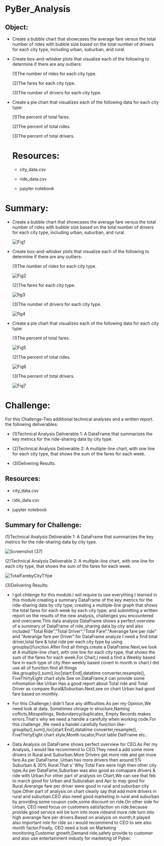 # PyBer_Analysis


## Object:

*  Create a bubble chart that showcases the average fare versus the total number of rides with bubble size based on the total number of drivers for each city type, including urban, suburban, and rural.




* Create box-and-whisker plots that visualize each of the following to determine if there are any outliers:

     (1)The number of rides for each city type.


     (2)The fares for each city type.


     (3)The number of drivers for each city type.



* Create a pie chart that visualizes each of the following data for each city type:


     (1)The percent of total fares.


     (2)The percent of total rides.


     (3)The percent of total drivers.
     
     
     
  # Resources:
  
  * city_data.csv
  
  * ride_data.csv
  
  * jupyter notebook
  
  
 # Summary:
 
 
 *  Create a bubble chart that showcases the average fare versus the total number of rides with bubble size based on the total number of drivers for each city type, including       urban, suburban, and rural.
 
 
 
       
       
       ![Fig1](https://user-images.githubusercontent.com/65969608/86486735-b49d4e80-bd21-11ea-8b93-77791be9fc1b.png)
       
       
       
       
       
 *  Create box-and-whisker plots that visualize each of the following to determine if there are any outliers:
 
 
 
 
       (1)The number of rides for each city type.
       
       
       
       
       ![Fig2](https://user-images.githubusercontent.com/65969608/86487118-e6fb7b80-bd22-11ea-8d72-6c53b400c5e2.png)
       
       
       
       
       (2)The fares for each city type.
       
       
       
       ![fig3](https://user-images.githubusercontent.com/65969608/86487225-2cb84400-bd23-11ea-9b8a-e52891d5a388.png)
       
       
       
       (3)The number of drivers for each city type.
       
       
       
       ![fig4](https://user-images.githubusercontent.com/65969608/86487291-51acb700-bd23-11ea-88dd-874750d2d77b.png)
       
       
       
       
       
  *  Create a pie chart that visualizes each of the following data for each city type:
  
  
  


       (1)The percent of total fares.
       
       
       
        ![Fig5](https://user-images.githubusercontent.com/65969608/86487392-891b6380-bd23-11ea-8601-ab9ea9084f16.png)
       
       


     (2)The percent of total rides.
     
     
     
        ![Fig6](https://user-images.githubusercontent.com/65969608/86487422-a2bcab00-bd23-11ea-9107-6190f655f47a.png)
        
        
        


     (3)The percent of total drivers.
     
     
     
        ![Fig7](https://user-images.githubusercontent.com/65969608/86487449-b700a800-bd23-11ea-9063-eb2559662f11.png)
        
        
        
        
        
        
        
        
        
# Challenge:
   
   
   For this Challenge-Two additional technical analyses and a written report. the following deliverables:
   
   

   *  (1)Technical Analysis Deliverable 1: A DataFrame that summarizes the key metrics for the ride-sharing data by city type.
   
   
   *  (2)Technical Analysis Deliverable 2: A multiple-line chart, with one line for each city type, that shows the sum of the fares for each week.
      
      
      
   *  (3)Delivering Results.
   
   
   
   
   
   ## Resources:
   
   
   * city_data.csv
  
   * ride_data.csv
  
   * jupyter notebook
   
   
   
 ## Summary for Challenge:
 
 
 
(1)Technical Analysis Deliverable 1: A DataFrame that summarizes the key metrics for the ride-sharing data by city type.
   
   
   
   ![Screenshot (37)](https://user-images.githubusercontent.com/65969608/86488199-d3054900-bd25-11ea-9ec8-97538ad35bf9.png)
   
   
   
   
(2)Technical Analysis Deliverable 2: A multiple-line chart, with one line for each city type, that shows the sum of the fares for each week.
   
   
   
   
   ![TotalFarebyCityTYpe](https://user-images.githubusercontent.com/65969608/86488232-f7f9bc00-bd25-11ea-8781-d596b45e4206.png)
   
   
   
   
 (3)Delivering Results:
 
 
*  I got chllenge for this module.I wiil require to use everything I learned in this module.creating a summary DataFrame of the key metrics for the ride-sharing data by city type; creating a multiple-line graph that shows the total fares for each week by each city type; and submitting a written report on the results of the new analysis, challenges you encountered and overcame.This data analysis DataFrame shows a perfect overview of a summary of DataFrame of ride_sharing data by city and also included "Total Ride","Total Driver","Total Fare"."Averange fare per ride" and "Averange fare per Driver".for  DataFrame analyze I need a find total driver,total fare & total ride per each city type by using groupby()function.After find all things.create a DataFrame.Next,we look at  A multiple-line chart, with one line for each city type, that shows the sum of the fares for each week.For Chart,I need a find a Weekly based fare in each type of city then weekly based covert in month in chart.I did use all of function find all things like,groupby(),sum(),loc[start:End],datatime converter,resample(), FiveThirtyEight chart style.See on DataFrame,it can provide some infromation like Urban Has a good report about Total ride and Total Driver  as compare  Rural&Suburban.Next,see on chart Urban had good fare based on monthly.




* For this Challenge,I didn't face any difficulties.As per my Opinion,We need look at data. Sometimes chnage in structure,Naming coflicts,Misspellings,  Redundancy/duplicates, Empty Records makes errors.That's why we need a handle a carefully when working code.For this challenge ,We need a handel carefully function like-groupby(),sum(),loc[start:End],datatime converter,resample(), FiveThirtyEight chart style,Month locator,Pivot table DatFrame etc..




* Data Analysis  on DataFrame shows perfect overview for CEO.As Per my Analysis, I would like recommend to CEO.They need a add some more drivers in Rural and Suburban.More Drivers  get more ride and get more fare.As per DataFrame ,Urban has  more  drivers then around 5%   Suburban & 30% Rural.That s' Why Total Fare were high then other city type.As per DataFame,Suburban was  also good as comapare drivers & ride with Urban.For other part of analysis on Chart,We can see  that feb to march good for Urban and Suburaban and Apr to may  good for Rural.Averange fare per driver were good in rural and suburban city type.Other part of analysis on chart clearly say that add more drivers in rural and  suburban.CEO also need good marketing in rural and suburban by  providing some coupon code,some discount on ride.On other side for Urban, CEO need  focus on customers satisfaction  on ride.because provide good service  wiil be turn into more rideand more ride turn into high averange fare per drivers.Based on analysis on month,It played also important role for ride so i would recommend to CEO to see also month factor.Finally, CEO need a look on Marketing monitoring,Customer growth,Demand ride,safety provide to customer and also use entertainment industy for marketing of Pyber.




 
 
 
 
  
   
       
       
       
       
       
  
  



 
 
 
     


  
 
 
 
